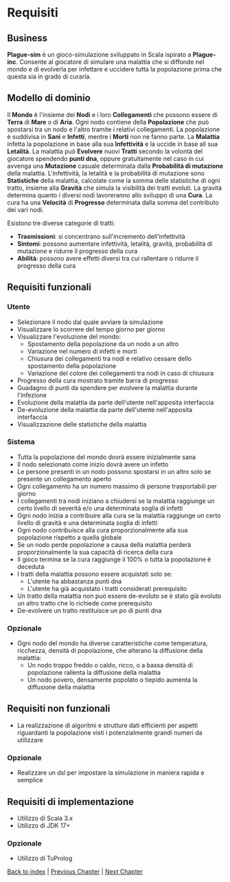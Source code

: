 # Requisiti

## Business
**Plague-sim** è un gioco-simulazione sviluppato in Scala ispirato a **Plague-inc**. Consente al giocatore di simulare
una malattia che si diffonde nel mondo e di evolverla per infettare e uccidere tutta la popolazione prima 
che questa sia in grado di curarla.

## Modello di dominio
Il **Mondo** è l'insieme dei **Nodi** e i loro **Collegamenti** che possono essere di **Terra** di **Mare** o di **Aria**.
Ogni nodo contiene della **Popolazione** che può spostarsi tra un nodo e l'altro tramite i relativi collegamenti.
La popolazione è suddivisa in **Sani** e **Infetti**, mentre i **Morti** non ne fanno parte.
La **Malattia** infetta la popolazione in base alla sua **Infettività** e la uccide in base all sua **Letalità**.
La malattia può **Evolvere** nuovi **Tratti** secondo la volontà del giocatore spendendo **punti dna**, oppure
gratuitamente nel caso in cui avvenga una **Mutazione** casuale determinata dalla **Probabilità di mutazione**
della malattia. L'infettività, la letalità e la probabilità di mutazione sono **Statistiche** della malattia,
calcolate come la somma delle statistiche di ogni tratto, insieme alla **Gravità** che simula la visibilità
dei tratti evoluti.
La gravità determina quanto i diversi nodi lavoreranno allo sviluppo di una **Cura**.
La cura ha una **Velocità** di **Progresso** determinata dalla somma del contributo dei vari nodi.

Esistono tre diverse categorie di tratti:
- **Trasmissioni**: si concentrano sull'incremento dell'infettività
- **Sintomi**: possono aumentare infettività, letalità, gravità, probabilità di mutazione e ridurre il progresso della cura
- **Abilità**: possono avere effetti diversi tra cui rallentare o ridurre il progresso della cura

## Requisiti funzionali

### Utente
- Selezionare il nodo dal quale avviare la simulazione
- Visualizzare lo scorrere del tempo giorno per giorno
- Visualizzare l'evoluzione del mondo:
  - Spostamento della popolazione da un nodo a un altro
  - Variazione nel numero di infetti e morti
  - Chiusura dei collegamenti tra nodi e relativo cessare dello spostamento della popolazione
  - Variazione del colore dei collegamenti tra nodi in caso di chiusura
- Progresso della cura mostrato tramite barra di progresso
- Guadagno di punti da spendere per evolvere la malattia durante l'infezione
- Evoluzione della malattia da parte dell'utente nell'apposita interfaccia
- De-evoluzione della malattia da parte dell'utente nell'apposita interfaccia
- Visualizzazione delle statistiche della malattia

### Sistema
- Tutta la popolazione del mondo dovrà essere inizialmente sana
- Il nodo selezionato come inizio dovrà avere un infetto
- Le persone presenti in un nodo possono spostarsi in un altro solo se presente un collegamento aperto
- Ogni collegamento ha un numero massimo di persone trasportabili per giorno
- I collegamenti tra nodi iniziano a chiudersi se la malattia raggiunge un certo livello di severità e/o una 
determinata soglia di infetti
- Ogni nodo inizia a contribuire alla cura se la malattia raggiunge un certo livello di gravità e una determinata
soglia di infetti
- Ogni nodo contribuisce alla cura proporzionalmente alla sua popolazione rispetto a quella globale
- Se un nodo perde popolazione a causa della malattia perderà proporzionalmente la sua capacità di ricerca della cura
- Il gioco termina se la cura raggiunge il 100% o tutta la popolazione è deceduta
- I tratti della malattia possono essere acquistati solo se:
  - L'utente ha abbastanza punti dna
  - L'utente ha già acquistato i tratti considerati prerequisito
- Un tratto della malattia non può essere de-evoluto se è stato già evoluto un altro tratto che lo richiede 
come prerequisito
- De-evolvere un tratto restituisce un po di punti dna

### Opzionale
  - Ogni nodo del mondo ha diverse caratteristiche come temperatura, ricchezza, densità di popolazione, che
  alterano la diffusione della malattia:
    - Un nodo troppo freddo o caldo, ricco, o a bassa densità di popolazione rallenta la diffusione della malattia
    - Un nodo povero, densamente popolato o tiepido aumenta la diffusione della malattia

## Requisiti non funzionali
- La realizzazione di algoritmi e strutture dati efficienti per aspetti riguardanti la popolazione visti 
i potenzialmente grandi numeri da utilizzare 

### Opzionale
- Realizzare un dsl per impostare la simulazione in maniera rapida e semplice
  
## Requisiti di implementazione
- Utilizzo di Scala 3.x
- Utilizzo di JDK 17+
### Opzionale
- Utilizzo di TuProlog

[Back to index](../index.md) |
[Previous Chapter](../1-development-process/dev-process) |
[Next Chapter](../3-architectural-design/design.md)